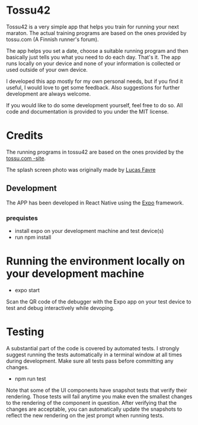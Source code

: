 # Tossu42

Tossu42 is a very simple app that helps you train for running your next maraton.
The actual training programs are based on the ones provided by tossu.com (A Finnish runner's forum).

The app helps you set a date, choose a suitable running program and then basically just tells you
what you need to do each day. That's it. The app runs locally on your device and none of your information is collected or used outside of your own device.

I developed this app mostly for my own personal needs, but if you find it useful, I would love to
get some feedback. Also suggestions for further development are always welcome.

If you would like to do some development yourself, feel free to do so. 
All code and documentation is provided to you under the MIT license.

# Credits

The running programs in tossu42 are based on the ones provided by the [tossu.com -site](https://www.tossu.com/).

The splash screen photo was originally made by [Lucas Favre](https://unsplash.com/@we_are_rising)


## Development

The APP has been developed in React Native using the [Expo](https://expo.io/) framework.

### prequistes
- install expo on your development machine and test device(s)
- run npm install

# Running the environment locally on your development machine
- expo start

Scan the QR code of the debugger with the Expo app on your test device to test and debug interactively while devoping. 

# Testing

A substantial part of the code is covered by automated tests. I strongly suggest running the tests automatically in a terminal window at all times during development. Make sure all tests pass before committing any changes. 

- npm run test

Note that some of the UI components have snapshot tests that verify their rendering. Those tests will fail anytime you make even the smallest changes to the rendering of the component in question. After verifying that the changes are acceptable, you can automatically update the snapshots to reflect the new rendering on the jest prompt when running tests.
